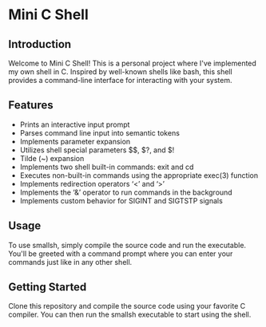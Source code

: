 # Mini C Shell

## Introduction

Welcome to Mini C Shell! This is a personal project where I've implemented my own shell in C. Inspired by well-known shells like bash, this shell provides a command-line interface for interacting with your system.

## Features

- Prints an interactive input prompt
- Parses command line input into semantic tokens
- Implements parameter expansion
- Utilizes shell special parameters $$, $?, and $!
- Tilde (~) expansion
- Implements two shell built-in commands: exit and cd
- Executes non-built-in commands using the appropriate exec(3) function
- Implements redirection operators ‘<’ and ‘>’
- Implements the ‘&’ operator to run commands in the background
- Implements custom behavior for SIGINT and SIGTSTP signals

## Usage

To use smallsh, simply compile the source code and run the executable. You'll be greeted with a command prompt where you can enter your commands just like in any other shell.

## Getting Started

Clone this repository and compile the source code using your favorite C compiler. You can then run the smallsh executable to start using the shell.





